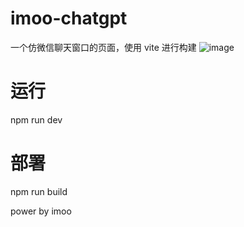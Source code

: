 # imoo-chatgpt
一个仿微信聊天窗口的页面，使用 vite 进行构建
![image](https://user-images.githubusercontent.com/128702888/230772433-c266a789-ca25-4794-a4b1-ca34cf00862c.png)

# 运行
npm run dev

# 部署
npm run build


power by imoo
